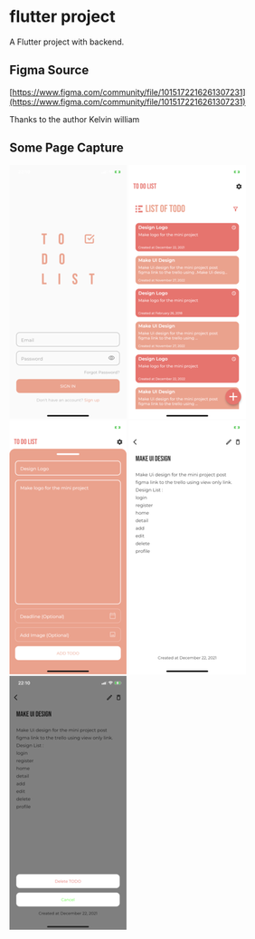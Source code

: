 # flutter project

A Flutter project with backend.

## Figma Source

[https://www.figma.com/community/file/1015172216261307231](https://www.figma.com/community/file/1015172216261307231)

Thanks to the author Kelvin william


## Some Page Capture

![login_page](./doc/img/login_page.PNG)
![home_page](./doc/img/home_page.PNG)
![add_page](./doc/img/add_page.PNG)
![detail_page](./doc/img/detail_page.PNG)
![delete_page](./doc/img/delete_page.PNG)


